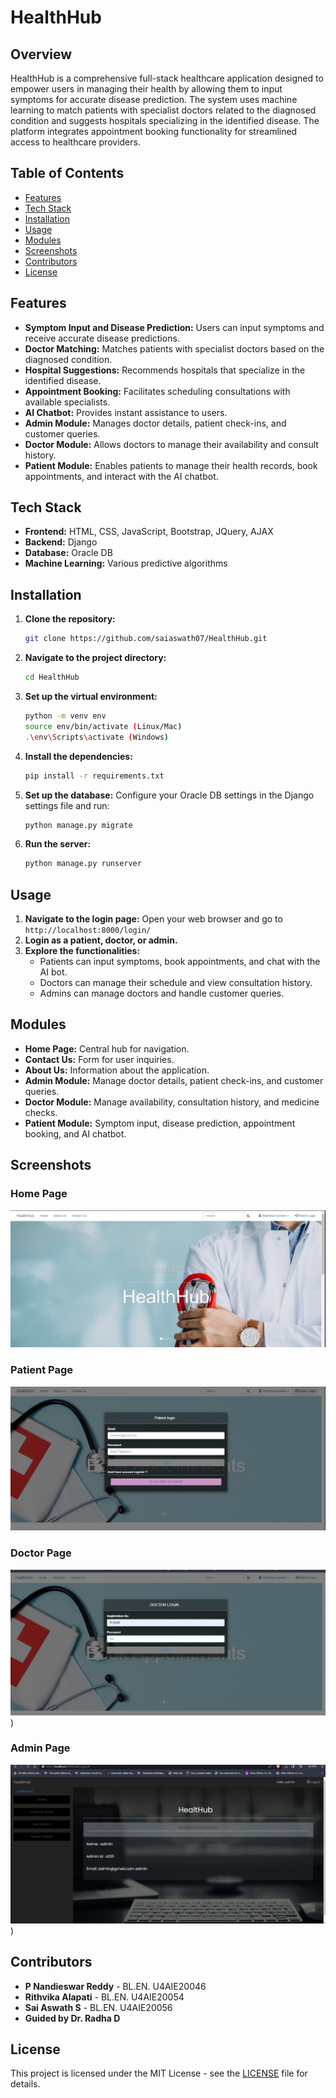 # HealthHub

## Overview
HealthHub is a comprehensive full-stack healthcare application designed to empower users in managing their health by allowing them to input symptoms for accurate disease prediction. The system uses machine learning to match patients with specialist doctors related to the diagnosed condition and suggests hospitals specializing in the identified disease. The platform integrates appointment booking functionality for streamlined access to healthcare providers.

## Table of Contents
- [Features](#features)
- [Tech Stack](#tech-stack)
- [Installation](#installation)
- [Usage](#usage)
- [Modules](#modules)
- [Screenshots](#screenshots)
- [Contributors](#contributors)
- [License](#license)

## Features
- **Symptom Input and Disease Prediction:** Users can input symptoms and receive accurate disease predictions.
- **Doctor Matching:** Matches patients with specialist doctors based on the diagnosed condition.
- **Hospital Suggestions:** Recommends hospitals that specialize in the identified disease.
- **Appointment Booking:** Facilitates scheduling consultations with available specialists.
- **AI Chatbot:** Provides instant assistance to users.
- **Admin Module:** Manages doctor details, patient check-ins, and customer queries.
- **Doctor Module:** Allows doctors to manage their availability and consult history.
- **Patient Module:** Enables patients to manage their health records, book appointments, and interact with the AI chatbot.

## Tech Stack
- **Frontend:** HTML, CSS, JavaScript, Bootstrap, JQuery, AJAX
- **Backend:** Django
- **Database:** Oracle DB
- **Machine Learning:** Various predictive algorithms

## Installation
1. **Clone the repository:**
    ```sh
    git clone https://github.com/saiaswath07/HealthHub.git
    ```
2. **Navigate to the project directory:**
    ```sh
    cd HealthHub
    ```
3. **Set up the virtual environment:**
    ```sh
    python -m venv env
    source env/bin/activate (Linux/Mac)
    .\env\Scripts\activate (Windows)
    ```
4. **Install the dependencies:**
    ```sh
    pip install -r requirements.txt
    ```
5. **Set up the database:**
    Configure your Oracle DB settings in the Django settings file and run:
    ```sh
    python manage.py migrate
    ```
6. **Run the server:**
    ```sh
    python manage.py runserver
    ```

## Usage
1. **Navigate to the login page:**
    Open your web browser and go to `http://localhost:8000/login/`
2. **Login as a patient, doctor, or admin.**
3. **Explore the functionalities:** 
    - Patients can input symptoms, book appointments, and chat with the AI bot.
    - Doctors can manage their schedule and view consultation history.
    - Admins can manage doctors and handle customer queries.

## Modules
- **Home Page:** Central hub for navigation.
- **Contact Us:** Form for user inquiries.
- **About Us:** Information about the application.
- **Admin Module:** Manage doctor details, patient check-ins, and customer queries.
- **Doctor Module:** Manage availability, consultation history, and medicine checks.
- **Patient Module:** Symptom input, disease prediction, appointment booking, and AI chatbot.

## Screenshots
### Home Page
![Home Page](/output/home.jpeg)

### Patient Page
![Patient Page](/output/patient_login.jpeg)

### Doctor Page
![Doctor Page](output/doctor_login.jpeg))

### Admin Page
![Admin Page](output/login.jpeg))

## Contributors
- **P Nandieswar Reddy** - BL.EN. U4AIE20046
- **Rithvika Alapati** - BL.EN. U4AIE20054
- **Sai Aswath S** - BL.EN. U4AIE20056
- **Guided by Dr. Radha D**

## License
This project is licensed under the MIT License - see the [LICENSE](LICENSE) file for details.
